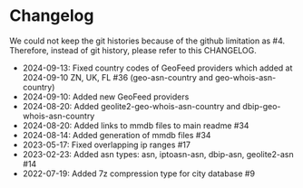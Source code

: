 # Changelog

We could not keep the git histories because of the github limitation as #4.<br>
Therefore, instead of git history, please refer to this CHANGELOG.

- 2024-09-13: Fixed country codes of GeoFeed providers which added at 2024-09-10 ZN, UK, FL #36 (geo-asn-country and geo-whois-asn-country)
- 2024-09-10: Added new GeoFeed providers
- 2024-08-20: Added geolite2-geo-whois-asn-country and dbip-geo-whois-asn-country
- 2024-08-20: Added links to mmdb files to main readme #34
- 2024-08-14: Added generation of mmdb files #34
- 2023-05-17: Fixed overlapping ip ranges #17
- 2023-02-23: Added asn types: asn, iptoasn-asn, dbip-asn, geolite2-asn #14
- 2022-07-19: Added 7z compression type for city database #9
